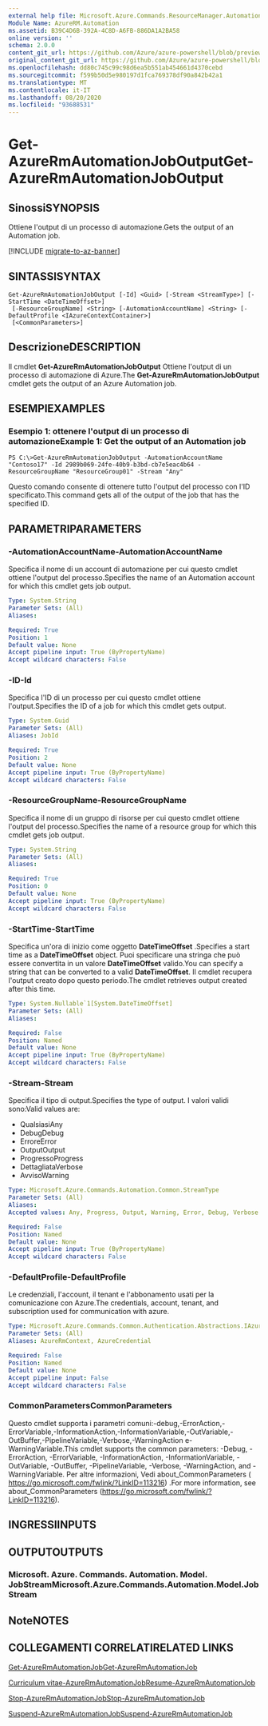 ```yaml
---
external help file: Microsoft.Azure.Commands.ResourceManager.Automation.dll-Help.xml
Module Name: AzureRM.Automation
ms.assetid: B39C4D6B-392A-4C8D-A6FB-886DA1A2BA58
online version: ''
schema: 2.0.0
content_git_url: https://github.com/Azure/azure-powershell/blob/preview/src/ResourceManager/Automation/Commands.Automation/help/Get-AzureRMAutomationJobOutput.md
original_content_git_url: https://github.com/Azure/azure-powershell/blob/preview/src/ResourceManager/Automation/Commands.Automation/help/Get-AzureRMAutomationJobOutput.md
ms.openlocfilehash: dd80c745c99c98d6ea5b551ab454661d4370cebd
ms.sourcegitcommit: f599b50d5e980197d1fca769378df90a842b42a1
ms.translationtype: MT
ms.contentlocale: it-IT
ms.lasthandoff: 08/20/2020
ms.locfileid: "93688531"
---
```

# <span data-ttu-id="4e12f-101">Get-AzureRmAutomationJobOutput</span><span class="sxs-lookup"><span data-stu-id="4e12f-101">Get-AzureRmAutomationJobOutput</span></span>

## <span data-ttu-id="4e12f-102">Sinossi</span><span class="sxs-lookup"><span data-stu-id="4e12f-102">SYNOPSIS</span></span>
<span data-ttu-id="4e12f-103">Ottiene l'output di un processo di automazione.</span><span class="sxs-lookup"><span data-stu-id="4e12f-103">Gets the output of an Automation job.</span></span>

[!INCLUDE [migrate-to-az-banner](../../includes/migrate-to-az-banner.md)]

## <span data-ttu-id="4e12f-104">SINTASSI</span><span class="sxs-lookup"><span data-stu-id="4e12f-104">SYNTAX</span></span>

```
Get-AzureRmAutomationJobOutput [-Id] <Guid> [-Stream <StreamType>] [-StartTime <DateTimeOffset>]
 [-ResourceGroupName] <String> [-AutomationAccountName] <String> [-DefaultProfile <IAzureContextContainer>]
 [<CommonParameters>]
```

## <span data-ttu-id="4e12f-105">Descrizione</span><span class="sxs-lookup"><span data-stu-id="4e12f-105">DESCRIPTION</span></span>
<span data-ttu-id="4e12f-106">Il cmdlet **Get-AzureRmAutomationJobOutput** Ottiene l'output di un processo di automazione di Azure.</span><span class="sxs-lookup"><span data-stu-id="4e12f-106">The **Get-AzureRmAutomationJobOutput** cmdlet gets the output of an Azure Automation job.</span></span>

## <span data-ttu-id="4e12f-107">ESEMPI</span><span class="sxs-lookup"><span data-stu-id="4e12f-107">EXAMPLES</span></span>

### <span data-ttu-id="4e12f-108">Esempio 1: ottenere l'output di un processo di automazione</span><span class="sxs-lookup"><span data-stu-id="4e12f-108">Example 1: Get the output of an Automation job</span></span>
```
PS C:\>Get-AzureRmAutomationJobOutput -AutomationAccountName "Contoso17" -Id 2989b069-24fe-40b9-b3bd-cb7e5eac4b64 -ResourceGroupName "ResourceGroup01" -Stream "Any"
```

<span data-ttu-id="4e12f-109">Questo comando consente di ottenere tutto l'output del processo con l'ID specificato.</span><span class="sxs-lookup"><span data-stu-id="4e12f-109">This command gets all of the output of the job that has the specified ID.</span></span>

## <span data-ttu-id="4e12f-110">PARAMETRI</span><span class="sxs-lookup"><span data-stu-id="4e12f-110">PARAMETERS</span></span>

### <span data-ttu-id="4e12f-111">-AutomationAccountName</span><span class="sxs-lookup"><span data-stu-id="4e12f-111">-AutomationAccountName</span></span>
<span data-ttu-id="4e12f-112">Specifica il nome di un account di automazione per cui questo cmdlet ottiene l'output del processo.</span><span class="sxs-lookup"><span data-stu-id="4e12f-112">Specifies the name of an Automation account for which this cmdlet gets job output.</span></span>

```yaml
Type: System.String
Parameter Sets: (All)
Aliases: 

Required: True
Position: 1
Default value: None
Accept pipeline input: True (ByPropertyName)
Accept wildcard characters: False
```

### <span data-ttu-id="4e12f-113">-ID</span><span class="sxs-lookup"><span data-stu-id="4e12f-113">-Id</span></span>
<span data-ttu-id="4e12f-114">Specifica l'ID di un processo per cui questo cmdlet ottiene l'output.</span><span class="sxs-lookup"><span data-stu-id="4e12f-114">Specifies the ID of a job for which this cmdlet gets output.</span></span>

```yaml
Type: System.Guid
Parameter Sets: (All)
Aliases: JobId

Required: True
Position: 2
Default value: None
Accept pipeline input: True (ByPropertyName)
Accept wildcard characters: False
```

### <span data-ttu-id="4e12f-115">-ResourceGroupName</span><span class="sxs-lookup"><span data-stu-id="4e12f-115">-ResourceGroupName</span></span>
<span data-ttu-id="4e12f-116">Specifica il nome di un gruppo di risorse per cui questo cmdlet ottiene l'output del processo.</span><span class="sxs-lookup"><span data-stu-id="4e12f-116">Specifies the name of a resource group for which this cmdlet gets job output.</span></span>

```yaml
Type: System.String
Parameter Sets: (All)
Aliases: 

Required: True
Position: 0
Default value: None
Accept pipeline input: True (ByPropertyName)
Accept wildcard characters: False
```

### <span data-ttu-id="4e12f-117">-StartTime</span><span class="sxs-lookup"><span data-stu-id="4e12f-117">-StartTime</span></span>
<span data-ttu-id="4e12f-118">Specifica un'ora di inizio come oggetto **DateTimeOffset** .</span><span class="sxs-lookup"><span data-stu-id="4e12f-118">Specifies a start time as a **DateTimeOffset** object.</span></span>
<span data-ttu-id="4e12f-119">Puoi specificare una stringa che può essere convertita in un valore **DateTimeOffset** valido.</span><span class="sxs-lookup"><span data-stu-id="4e12f-119">You can specify a string that can be converted to a valid **DateTimeOffset**.</span></span>
<span data-ttu-id="4e12f-120">Il cmdlet recupera l'output creato dopo questo periodo.</span><span class="sxs-lookup"><span data-stu-id="4e12f-120">The cmdlet retrieves output created after this time.</span></span>

```yaml
Type: System.Nullable`1[System.DateTimeOffset]
Parameter Sets: (All)
Aliases: 

Required: False
Position: Named
Default value: None
Accept pipeline input: True (ByPropertyName)
Accept wildcard characters: False
```

### <span data-ttu-id="4e12f-121">-Stream</span><span class="sxs-lookup"><span data-stu-id="4e12f-121">-Stream</span></span>
<span data-ttu-id="4e12f-122">Specifica il tipo di output.</span><span class="sxs-lookup"><span data-stu-id="4e12f-122">Specifies the type of output.</span></span>
<span data-ttu-id="4e12f-123">I valori validi sono:</span><span class="sxs-lookup"><span data-stu-id="4e12f-123">Valid values are:</span></span> 

- <span data-ttu-id="4e12f-124">Qualsiasi</span><span class="sxs-lookup"><span data-stu-id="4e12f-124">Any</span></span>
- <span data-ttu-id="4e12f-125">Debug</span><span class="sxs-lookup"><span data-stu-id="4e12f-125">Debug</span></span>
- <span data-ttu-id="4e12f-126">Errore</span><span class="sxs-lookup"><span data-stu-id="4e12f-126">Error</span></span>
- <span data-ttu-id="4e12f-127">Output</span><span class="sxs-lookup"><span data-stu-id="4e12f-127">Output</span></span>
- <span data-ttu-id="4e12f-128">Progresso</span><span class="sxs-lookup"><span data-stu-id="4e12f-128">Progress</span></span>
- <span data-ttu-id="4e12f-129">Dettagliata</span><span class="sxs-lookup"><span data-stu-id="4e12f-129">Verbose</span></span>
- <span data-ttu-id="4e12f-130">Avviso</span><span class="sxs-lookup"><span data-stu-id="4e12f-130">Warning</span></span>

```yaml
Type: Microsoft.Azure.Commands.Automation.Common.StreamType
Parameter Sets: (All)
Aliases: 
Accepted values: Any, Progress, Output, Warning, Error, Debug, Verbose

Required: False
Position: Named
Default value: None
Accept pipeline input: True (ByPropertyName)
Accept wildcard characters: False
```

### <span data-ttu-id="4e12f-131">-DefaultProfile</span><span class="sxs-lookup"><span data-stu-id="4e12f-131">-DefaultProfile</span></span>
<span data-ttu-id="4e12f-132">Le credenziali, l'account, il tenant e l'abbonamento usati per la comunicazione con Azure.</span><span class="sxs-lookup"><span data-stu-id="4e12f-132">The credentials, account, tenant, and subscription used for communication with azure.</span></span>

```yaml
Type: Microsoft.Azure.Commands.Common.Authentication.Abstractions.IAzureContextContainer
Parameter Sets: (All)
Aliases: AzureRmContext, AzureCredential

Required: False
Position: Named
Default value: None
Accept pipeline input: False
Accept wildcard characters: False
```

### <span data-ttu-id="4e12f-133">CommonParameters</span><span class="sxs-lookup"><span data-stu-id="4e12f-133">CommonParameters</span></span>
<span data-ttu-id="4e12f-134">Questo cmdlet supporta i parametri comuni:-debug,-ErrorAction,-ErrorVariable,-InformationAction,-InformationVariable,-OutVariable,-OutBuffer,-PipelineVariable,-Verbose,-WarningAction e-WarningVariable.</span><span class="sxs-lookup"><span data-stu-id="4e12f-134">This cmdlet supports the common parameters: -Debug, -ErrorAction, -ErrorVariable, -InformationAction, -InformationVariable, -OutVariable, -OutBuffer, -PipelineVariable, -Verbose, -WarningAction, and -WarningVariable.</span></span> <span data-ttu-id="4e12f-135">Per altre informazioni, Vedi about_CommonParameters ( https://go.microsoft.com/fwlink/?LinkID=113216) .</span><span class="sxs-lookup"><span data-stu-id="4e12f-135">For more information, see about_CommonParameters (https://go.microsoft.com/fwlink/?LinkID=113216).</span></span>

## <span data-ttu-id="4e12f-136">INGRESSI</span><span class="sxs-lookup"><span data-stu-id="4e12f-136">INPUTS</span></span>

## <span data-ttu-id="4e12f-137">OUTPUT</span><span class="sxs-lookup"><span data-stu-id="4e12f-137">OUTPUTS</span></span>

### <span data-ttu-id="4e12f-138">Microsoft. Azure. Commands. Automation. Model. JobStream</span><span class="sxs-lookup"><span data-stu-id="4e12f-138">Microsoft.Azure.Commands.Automation.Model.JobStream</span></span>

## <span data-ttu-id="4e12f-139">Note</span><span class="sxs-lookup"><span data-stu-id="4e12f-139">NOTES</span></span>

## <span data-ttu-id="4e12f-140">COLLEGAMENTI CORRELATI</span><span class="sxs-lookup"><span data-stu-id="4e12f-140">RELATED LINKS</span></span>

[<span data-ttu-id="4e12f-141">Get-AzureRmAutomationJob</span><span class="sxs-lookup"><span data-stu-id="4e12f-141">Get-AzureRmAutomationJob</span></span>](./Get-AzureRMAutomationJob.md)

[<span data-ttu-id="4e12f-142">Curriculum vitae-AzureRmAutomationJob</span><span class="sxs-lookup"><span data-stu-id="4e12f-142">Resume-AzureRmAutomationJob</span></span>](./Resume-AzureRMAutomationJob.md)

[<span data-ttu-id="4e12f-143">Stop-AzureRmAutomationJob</span><span class="sxs-lookup"><span data-stu-id="4e12f-143">Stop-AzureRmAutomationJob</span></span>](./Stop-AzureRMAutomationJob.md)

[<span data-ttu-id="4e12f-144">Suspend-AzureRmAutomationJob</span><span class="sxs-lookup"><span data-stu-id="4e12f-144">Suspend-AzureRmAutomationJob</span></span>](./Suspend-AzureRMAutomationJob.md)


